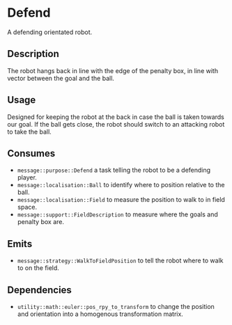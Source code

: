 # Defend

A defending orientated robot.

## Description

The robot hangs back in line with the edge of the penalty box, in line with vector between the goal and the ball.

## Usage

Designed for keeping the robot at the back in case the ball is taken towards our goal. If the ball gets close, the robot should switch to an attacking robot to take the ball.

## Consumes

- `message::purpose::Defend` a task telling the robot to be a defending player.
- `message::localisation::Ball` to identify where to position relative to the ball.
- `message::localisation::Field` to measure the position to walk to in field space.
- `message::support::FieldDescription` to measure where the goals and penalty box are.

## Emits

- `message::strategy::WalkToFieldPosition` to tell the robot where to walk to on the field.

## Dependencies

- `utility::math::euler::pos_rpy_to_transform` to change the position and orientation into a homogenous transformation matrix.
